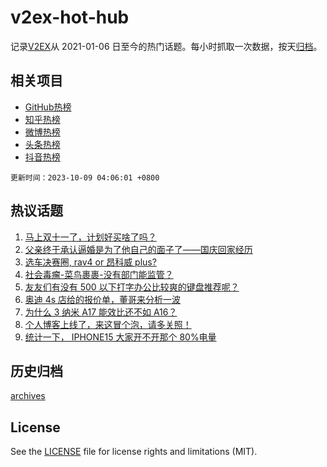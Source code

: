 # v2ex-hot-hub

 记录[V2EX](https://www.v2ex.com/)从 2021-01-06 日至今的热门话题。每小时抓取一次数据，按天[归档](archives)。
 
 ## 相关项目

- [GitHub热榜](https://github.com/snaildev/github-hot-hub)
- [知乎热榜](https://github.com/snaildev/zhihu-hot-hub)
- [微博热榜](https://github.com/snaildev/weibo-hot-hub)
- [头条热榜](https://github.com/snaildev/toutiao-hot-hub)
- [抖音热榜](https://github.com/snaildev/douyin-hot-hub)


 `更新时间：2023-10-09 04:06:01 +0800`

## 热议话题

1. [马上双十一了，计划好买啥了吗？](https://www.v2ex.com/t/979778)
1. [父亲终于承认逼婚是为了他自己的面子了——国庆回家经历](https://www.v2ex.com/t/979809)
1. [选车决赛圈, rav4 or 昂科威 plus?](https://www.v2ex.com/t/979692)
1. [社会毒瘤-菜鸟裹裹-没有部门能监管？](https://www.v2ex.com/t/979772)
1. [友友们有没有 500 以下打字办公比较爽的键盘推荐呢？](https://www.v2ex.com/t/979678)
1. [奥迪 4s 店给的报价单，董哥来分析一波](https://www.v2ex.com/t/979846)
1. [为什么 3 纳米 A17 能效比还不如 A16？](https://www.v2ex.com/t/979720)
1. [个人博客上线了，来这冒个泡，请多关照！](https://www.v2ex.com/t/979706)
1. [统计一下， IPHONE15 大家开不开那个 80%电量](https://www.v2ex.com/t/979856)

## 历史归档

[archives](archives)

## License

See the [LICENSE](LICENSE) file for license rights and limitations (MIT).
